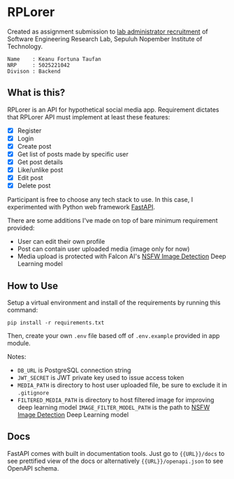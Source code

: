 # RPLorer

Created as assignment submission to [lab administrator recruitment](https://github.com/Lab-RPL-ITS/Modul-Oprec-BE-2024/tree/main)
of Software Engineering Research Lab, Sepuluh Nopember Institute 
of Technology.

```
Name    : Keanu Fortuna Taufan
NRP     : 5025221042
Divison : Backend
```

## What is this?

RPLorer is an API for hypothetical social media app. Requirement
dictates that RPLorer API must implement at least these features:

- [x] Register
- [x] Login
- [x] Create post
- [x] Get list of posts made by specific user
- [x] Get post details
- [x] Like/unlike post
- [x] Edit post
- [x] Delete post

Participant is free to choose any tech stack to use. In this case,
I experimented with Python web framework [FastAPI](https://github.com/tiangolo/fastapi/).

There are some additions I've made on top of bare minimum requirement
provided:

- User can edit their own profile
- Post can contain user uploaded media (image only for now)
- Media upload is protected with Falcon AI's [NSFW Image Detection](https://huggingface.co/Falconsai/nsfw_image_detection) Deep Learning model

## How to Use

Setup a virtual environment and install of the requirements by
running this command:

```
pip install -r requirements.txt
```

Then, create your own `.env` file based off of `.env.example` provided in app module.

Notes:
- `DB_URL` is PostgreSQL connection string
- `JWT_SECRET` is JWT private key used to issue access token
- `MEDIA_PATH` is directory to host user uploaded file, be sure to exclude it in `.gitignore`
- `FILTERED_MEDIA_PATH` is directory to host filtered image for improving deep learning model
`IMAGE_FILTER_MODEL_PATH` is the path to [NSFW Image Detection](https://huggingface.co/Falconsai/nsfw_image_detection) Deep Learning model


## Docs

FastAPI comes with built in documentation tools. Just go to `{{URL}}/docs`
to see prettified view of the docs or alternatively `{{URL}}/openapi.json`
to see OpenAPI schema.